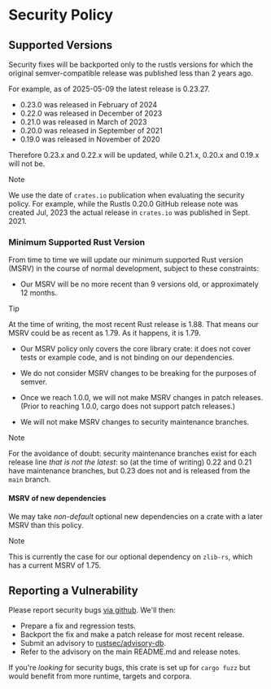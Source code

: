 # Security Policy

## Supported Versions

Security fixes will be backported only to the rustls versions for which the
original semver-compatible release was published less than 2 years ago.

For example, as of 2025-05-09 the latest release is 0.23.27.

* 0.23.0 was released in February of 2024
* 0.22.0 was released in December of 2023
* 0.21.0 was released in March of 2023
* 0.20.0 was released in September of 2021
* 0.19.0 was released in November of 2020

Therefore 0.23.x and 0.22.x will be updated, while 0.21.x, 0.20.x and 0.19.x
will not be.

> [!NOTE]
> We use the date of `crates.io` publication when evaluating the security
> policy. For example, while the Rustls 0.20.0 GitHub release note was created
> Jul, 2023 the actual release in `crates.io` was published in Sept. 2021.

### Minimum Supported Rust Version

From time to time we will update our minimum supported Rust version (MSRV)
in the course of normal development, subject to these constraints:

- Our MSRV will be no more recent than 9 versions old, or approximately 12 months.

> [!TIP]
> At the time of writing, the most recent Rust release is 1.88.  That means
> our MSRV could be as recent as 1.79. As it happens, it is 1.79.

- Our MSRV policy only covers the core library crate: it does not cover tests
  or example code, and is not binding on our dependencies.

- We do not consider MSRV changes to be breaking for the purposes of semver.

- Once we reach 1.0.0, we will not make MSRV changes in patch releases.
  (Prior to reaching 1.0.0, cargo does not support patch releases.)

- We will not make MSRV changes to security maintenance branches.

> [!NOTE]
> For the avoidance of doubt: security maintenance branches exist for each
> release line _that is not the latest_: so (at the time of writing) 0.22
> and 0.21 have maintenance branches, but 0.23 does not and is released from
> the `main` branch.

#### MSRV of new dependencies

We may take _non-default_ optional new dependencies on a crate with a later
MSRV than this policy.

> [!NOTE]
> This is currently the case for our optional dependency on `zlib-rs`, which
> has a current MSRV of 1.75.

## Reporting a Vulnerability

Please report security bugs [via github](https://github.com/rustls/rustls/security/advisories/new).
We'll then:

- Prepare a fix and regression tests.
- Backport the fix and make a patch release for most recent release.
- Submit an advisory to [rustsec/advisory-db](https://github.com/RustSec/advisory-db).
- Refer to the advisory on the main README.md and release notes.

If you're *looking* for security bugs, this crate is set up for
`cargo fuzz` but would benefit from more runtime, targets and corpora.
